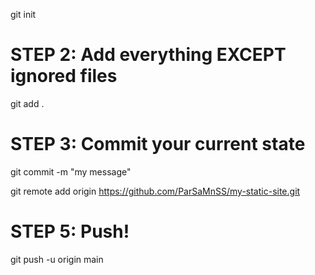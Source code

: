 <!-- # STEP 1: Initialize Git (if not done yet) -->
git init

# STEP 2: Add everything EXCEPT ignored files
git add .

# STEP 3: Commit your current state
git commit -m "my message"

<!-- # STEP 4: Connect to your GitHub repo -->
git remote add origin https://github.com/ParSaMnSS/my-static-site.git   

# STEP 5: Push!
git push -u origin main 



